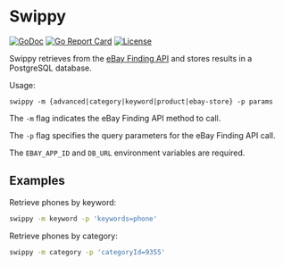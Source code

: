 # Swippy

[![GoDoc](https://godoc.org/github.com/matthewdargan/swippy?status.svg)](https://godoc.org/github.com/matthewdargan/swippy)
[![Go Report Card](https://goreportcard.com/badge/github.com/matthewdargan/swippy)](https://goreportcard.com/report/github.com/matthewdargan/swippy)
[![License](https://img.shields.io/badge/License-Apache_2.0-blue.svg)](LICENSE)

Swippy retrieves from the
[eBay Finding API](https://developer.ebay.com/api-docs/user-guides/static/finding-user-guide-landing.html)
and stores results in a PostgreSQL database.

Usage:

    swippy -m {advanced|category|keyword|product|ebay-store} -p params

The `-m` flag indicates the eBay Finding API method to call.

The `-p` flag specifies the query parameters for the eBay Finding API call.

The `EBAY_APP_ID` and `DB_URL` environment variables are required.

## Examples

Retrieve phones by keyword:

```sh
swippy -m keyword -p 'keywords=phone'
```

Retrieve phones by category:

```sh
swippy -m category -p 'categoryId=9355'
```
